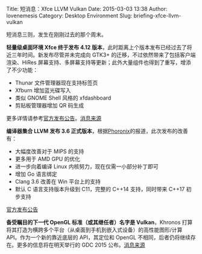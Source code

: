Title: 短消息：Xfce LLVM Vulkan
Date: 2015-03-03 13:38
Author: lovenemesis
Category: Desktop Environment
Slug: briefing-xfce-llvm-vulkan

短消息三则，发生在刚刚过去的那个周末。

**轻量级桌面环境 Xfce 终于发布 4.12
版本**，此时距离上个版本发布已经过去了将近三年时间。新发布尽管并未完成向
GTK3+ 的迁移，不过依然带来了包括客户端渲染、HiRes
屏幕支持、多屏幕支持等更新；此外大量组件也得到了重写，增添了不少功能：

* Thunar 文件管理器现在支持标签页  
* Xfburn 增加蓝光碟写入  
* 类似 GNOME Shell 风格的 xfdashboard  
* 剪贴板管理器增加 QR 码生成

更多详情请参考[官方发布公告](http://www.xfce.org/about/news/?post=1425081600)。[消息来源](http://www.phoronix.com/scan.php?page=news\_item&px=Xfce-4.12-Released)

**编译器集合 LLVM 发布 3.6
正式版本**，根据[Phoronix](http://www.phoronix.com/scan.php?page=news\_item&px=LLVM-Clang-3.6-Features)的报道，此次发布的改善有：

* 大幅度改善对于 MIPS 的支持  
* 更多用于 AMD GPU 的优化  
* 进一步向着编译 Linux 内核努力，现在仅需一小部分补丁即可  
* 增加 Go 语言绑定  
* Clang 3.6 改善在 Win 平台上的支持  
* 默认 C 语言支持版本升级到 C11，完整的 C++14 支持，同时带来 C++17
初步支持

[官方发布公告](http://lists.cs.uiuc.edu/pipermail/llvm-announce/2015-February/000057.html)

**备受瞩目的下一代 OpenGL 标准（或其继任者）名字是 Vulkan**，Khronos
打算将其打造为横跨多个平台（从桌面到手机到嵌入式设备）的高性能图形/计算
API。作为一个新的靠近底层的 API，其定位和 OpenGL
不相同，后者仍将继续存在。更多的信息将在明天举行的 GDC 2015
公布。[消息来源](http://www.phoronix.com/scan.php?page=news\_item&px=Khronos-Vulkan-Graphics-API)
